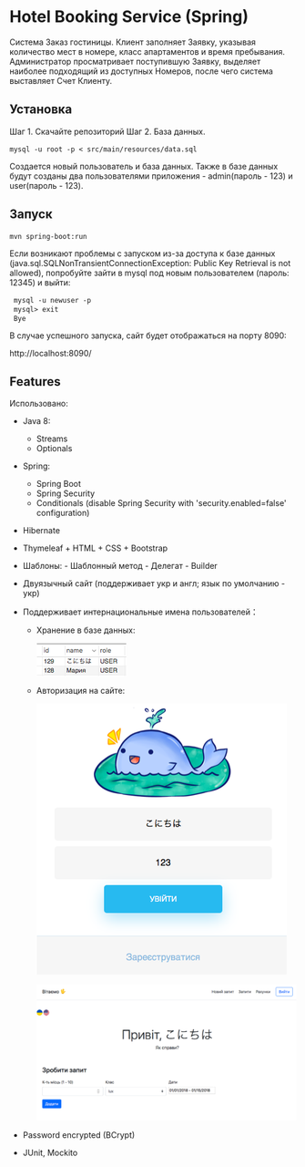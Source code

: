 # Hotel Booking Service (Spring)

 Система Заказ гостиницы. Клиент заполняет Заявку, указывая количество мест в номере, класс апартаментов и время пребывания. Администратор просматривает поступившую Заявку, выделяет наиболее подходящий из доступных Номеров, после чего система выставляет Счет Клиенту. 

## Установка

Шаг 1. Скачайте репозиторий
Шаг 2. База данных.
```
mysql -u root -p < src/main/resources/data.sql
```
Создается новый пользователь и база данных. 
Также в базе данных будут созданы два пользователями приложения - admin(пароль - 123) и user(пароль - 123).

## Запуск

```
mvn spring-boot:run
```

Если возникают проблемы с запуском из-за доступа к базе данных (java.sql.SQLNonTransientConnectionException: Public Key Retrieval is not allowed), попробуйте зайти в mysql под новым пользователем (пароль: 12345) и выйти:

```
 mysql -u newuser -p
 mysql> exit
 Bye
```


В случае успешного запуска, сайт будет отображаться на порту 8090:

http://localhost:8090/

## Features

Использовано:
 - Java 8:
   - Streams
   - Optionals
 - Spring:
    - Spring Boot
    - Spring Security
    - Conditionals (disable Spring Security with 'security.enabled=false' configuration)
 - Hibernate
 - Thymeleaf + HTML + CSS + Bootstrap

 - Шаблоны:
        - Шаблонный метод
        - Делегат
        - Builder
        
 - Двуязычный сайт (поддерживает укр и англ; язык по умолчанию - укр)
 - Поддерживает интернациональные имена пользователей：
    - Хранение в базе данных:
    
        ![alt text](img/1.png)
    - Авторизация на сайте: 
    
        ![alt text](img/2.png)
        
        ![alt text](img/3.png)
 - Password encrypted (BCrypt)
 - JUnit, Mockito
